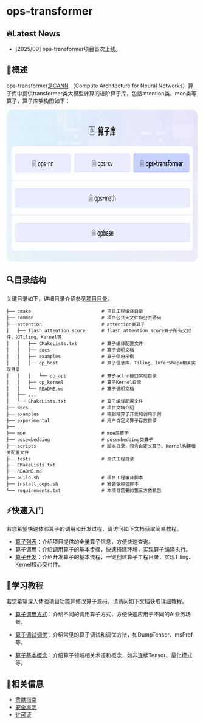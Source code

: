 # ops-transformer

## 🔥Latest News 

- [2025/09] ops-transformer项目首次上线。

## 🚀概述

ops-transformer是[CANN](https://hiascend.com/software/cann) （Compute Architecture for Neural Networks）算子库中提供transformer类大模型计算的进阶算子库，包括attention类、moe类等算子，算子库架构图如下：

<img src="docs/figures/architecture.png" alt="架构图"  width="750px" height="400px">

## 🔍目录结构
关键目录如下，详细目录介绍参见[项目目录](./docs/context/dir_structure.md)。
```
├── cmake                          # 项目工程编译目录
├── common                         # 项目公共头文件和公共源码
├── attention                      # attention类算子
│   ├── flash_attention_score      # flash_attention_score算子所有交付件，如Tiling、Kernel等
│   │   ├── CMakeLists.txt         # 算子编译配置文件
│   │   ├── docs                   # 算子说明文档
│   │   ├── examples               # 算子使用示例
│   │   ├── op_host                # 算子信息库、Tiling、InferShape相关实现目录
│   │   │   └── op_api             # 算子aclnn接口实现目录
│   │   ├── op_kernel              # 算子Kernel目录
│   │   └── README.md              # 算子说明文档
│   ├── ...
│   └── CMakeLists.txt             # 算子编译配置文件
├── docs                           # 项目文档介绍
├── examples                       # 端到端算子开发和调用示例
├── experimental                   # 用户自定义算子存放目录
├── ...
├── moe                            # moe类算子
├── posembedding                   # posembedding类算子
├── scripts                        # 脚本目录，包含自定义算子、Kernel构建相关配置文件
├── tests                          # 测试工程目录
├── CMakeLists.txt
├── README.md
├── build.sh                       # 项目工程编译脚本
├── install_deps.sh                # 安装依赖包脚本
└── requirements.txt               # 本项目需要的第三方依赖包
```

## ⚡️快速入门

若您希望快速体验算子的调用和开发过程，请访问如下文档获取简易教程。

- [算子列表](docs/context/op_list.md)：介绍项目提供的全量算子信息，方便快速查询。
- [算子调用](docs/context/quick_op_invocation.md)：介绍调用算子的基本步骤，快速搭建环境，实现算子编译执行。
- [算子开发](docs/context/quick_op_develop.md)：介绍开发算子的基本流程，一键创建算子工程目录，实现Tiling、Kernel核心交付件。

## 📖学习教程

若您希望深入体验项目功能并修改算子源码，请访问如下文档获取详细教程。
- [算子调用方式](docs/context/op_invocation.md)：介绍不同的调用算子方式，方便快速应用于不同的AI业务场景。

- [算子调试调优](docs/context/op_debug_prof.md)：介绍常见的算子调试和调优方法，如DumpTensor、msProf等。

- [算子基本概念](docs/context/基本概念.md)：介绍算子领域相关术语和概念，如非连续Tensor、量化模式等。

## 📝相关信息

- [贡献指南](CONTRIBUTING.md)
- [安全声明](SECURITY.md)
- [许可证](LICENSE)
